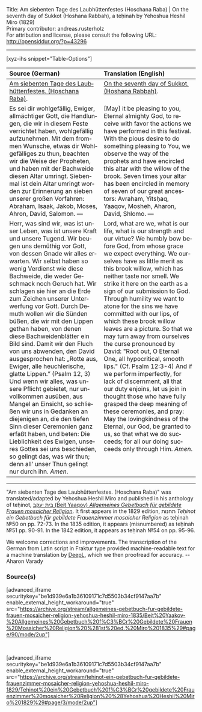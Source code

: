 <html>
<head></head>
<body>
Title: Am siebenten Tage des Laubhüttenfestes (Hoschana Raba) | On the seventh day of Sukkot (Hoshana Rabbah), a teḥinah by Yehoshua Heshil Miro (1829)<br />
Primary contributor: andreas.rusterholz<br />
For attribution and license, please consult the following URL: <a href="http://opensiddur.org/?p=43296">http://opensiddur.org/?p=43296</a>
<p />
<hr />

[xyz-ihs snippet="Table-Options"]<table style="margin-left: auto; margin-right: auto;" class="draggable">
<thead><tr><th id="x" style="text-align: left;">Source (German)</th><th style="text-align: left;">Translation (English)</th></tr></thead>
<tbody>
<tr><td style="vertical-align:top;">
<div class="german" lang="de">
<u>Am siebenten Tage des Laubhüttenfestes. (Hoschana Raba)</u>.
</div></td>

<td style="vertical-align:top;">
<div class="english" lang="en">
<u>On the seventh day of Sukkot. (Hoshana Rabbah)</u>.
</div></td></tr>


<tr><td style="vertical-align:top;">
<div class="german" lang="de">
Es sei dir wohlgefällig, Ewiger, allmächtiger Gott, die Handlungen, die wir in diesem Feste verrichtet haben, wohlgefällig aufzunehmen. Mit dem frommen Wunsche, etwas dir Wohlgefälliges zu thun, beachten wir die Weise der Propheten, und haben mit der Bachweide diesen Altar umringt. Siebenmal ist dein Altar umringt worden zur Erinnerung an sieben unserer großen Vorfahren: Abraham, Isaak, Jakob, Moses, Ahron, David, Salomon. —
</div></td>

<td style="vertical-align:top;">
<div class="english" lang="en">
[May] it be pleasing to you, Eternal almighty God, to receive with favor the actions we have performed in this festival. With the pious desire to do something pleasing to You, we observe the way of the prophets and have encircled this altar with the willow of the brook. Seven times your altar has been encircled in memory of seven of our great ancestors: Avraham, Yitsḥaq, Yaaqov, Mosheh, Aharon, David, Shlomo. —
</div></td></tr>


<tr><td style="vertical-align:top;">
<div class="german" lang="de">
Herr, was sind wir, was ist unser Leben, was ist unsere Kraft und unsere Tugend. Wir beugen uns demüthig vor Gott, von dessen Gnade wir alles erwarten. Wir selbst haben so wenig Verdienst wie diese Bachweide, die weder Geschmack noch Geruch hat. Wir schlagen sie hier an die Erde zum Zeichen unserer Unterwerfung vor Gott. Durch Demuth wollen wir die Sünden büßen, die wir mit den Lippen gethan haben, von denen diese Bachweidenblätter ein Bild sind. Damit wir den Fluch von uns abwenden, den David ausgesprochen hat: „Rotte aus, Ewiger, alle heuchlerische, glatte Lippen.” <span class="citation">(Psalm 12, 3)</span> Und wenn wir alles, was unsere Pflicht gebietet, nur unvollkommen ausüben, aus Mangel an Einsicht, so schließen wir uns in Gedanken an diejenigen an, die den tiefen Sinn dieser Ceremonien ganz erfaßt haben, und beten: Die Lieblichkeit des Ewigen, unseres Gottes sei uns beschieden, so gelingt das, was wir thun; denn all’ unser Thun gelingt nur durch ihn. <em>Amen</em>.
</div></td>

<td style="vertical-align:top;">
<div class="english" lang="en">
Lord, what are we, what is our life, what is our strength and our virtue? We humbly bow before God, from whose grace we expect everything. We ourselves have as little merit as this brook willow, which has neither taste nor smell. We strike it here on the earth as a sign of our submission to God. Through humility we want to atone for the sins we have committed with our lips, of which these brook willow leaves are a picture. So that we may turn away from ourselves the curse pronounced by David: "Root out, O Eternal One, all hypocritical, smooth lips." <span class="citation">(Cf. Psalm 12:3-4)</span> And if we perform imperfectly, for lack of discernment, all that our duty enjoins, let us join in thought those who have fully grasped the deep meaning of these ceremonies, and pray: May the lovingkindness of the Eternal, our God, be granted to us, so that what we do succeeds; for all our doing succeeds only through Him. <em>Amen</em>.
</div></td></tr>
</tbody></table>

<hr />

"Am siebenten Tage des Laubhüttenfestes. (Hoschana Raba)" was translated/adapted by Yehoshua Heshil Miro and published in his anthology of teḥinot, <a href="/?p=41365">בית יעקב (Beit Yaaqov) <em>Allgemeines Gebetbuch für gebildete Frauen mosaicher Religion</em></a>. It first appears in the 1829 edition, תחנות <em>Teḥinot ein Gebetbuch für gebildete Frauenzimmer mosaicher Religion</em> as teḥinah №50 on pp. 72-73. In the 1835 edition, it appears (misnumbered) as teḥinah №51 pp. 90-91. In the 1842 edition, it appears as teḥinah №54 on pp. 95-96.

We welcome corrections and improvements. The transcription of the German from Latin script in Fraktur type provided machine-readable text for a machine translation by <a href="https://www.deepl.com/en/translator">DeepL</a>, which we then proofread for accuracy. --Aharon Varady
 

<h3>Source(s)</h3>

[advanced_iframe securitykey="be1d939e6a1b36109171c7d5503b34cf9147aa7b" enable_external_height_workaround="true" src="https://archive.org/stream/allgemeines-gebetbuch-fur-gebildete-frauen-mosaicher-religion-yehoshua-heshil-miro-1835/Beit%20Yaakov-%20Allgemeines%20Gebetbuch%20f%C3%BCr%20Gebildete%20Frauen%20Mosaicher%20Religion%20%281st%20ed.%20Miro%201835%29#page/90/mode/2up"]
 
&nbsp;

[advanced_iframe securitykey="be1d939e6a1b36109171c7d5503b34cf9147aa7b" enable_external_height_workaround="true" src="https://archive.org/stream/tehinot-ein-gebetbuch-fur-gebildete-frauenzimmer-mosaicher-religion-yehoshua-heshil-miro-1829/Tehinot%20ein%20Gebetbuch%20f%C3%BCr%20gebildete%20Frauenzimmer%20mosaicher%20Religion%20%28Yehoshua%20Heshil%20Miro%201829%29#page/3/mode/2up"]

&nbsp;
</body>
</html>